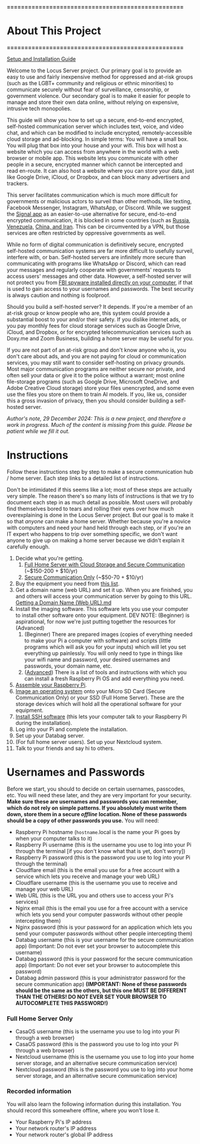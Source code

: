 **==================================================**
# __About This Project__
**==================================================**

[Setup and Installation Guide](../../wiki/Setup-and-Installation)

Welcome to the Locus Server project. Our primary goal is to provide an easy to use and fairly inexpensive method for oppressed and at-risk groups (such as the LGBT+ community and religious or ethnic minorities) to communicate securely without fear of surveillance, censorship, or government violence. Our secondary goal is to make it easier for people to manage and store their own data online, without relying on expensive, intrusive tech monopolies.

This guide will show you how to set up a secure, end-to-end encrypted, self-hosted communication server which includes text, voice, and video chat, and which can be modified to include encrypted, remotely-accessible cloud storage and ad-blocking. In simple terms: You will have a small box. You will plug that box into your house and your wifi. This box will host a website which you can access from anywhere in the world with a web browser or mobile app. This website lets you communicate with other people in a secure, encrypted manner which cannot be intercepted and read en-route. It can also host a website where you can store your data, just like Google Drive, iCloud, or Dropbox, and can block many advertisers and trackers. 

This server facilitates communication which is much more difficult for governments or malicious actors to surveil than other methods, like texting, Facebook Messenger, Instagram, WhatsApp, or Discord. While we suggest the [Signal app](https://signal.org/#signal) as an easier-to-use alternative for secure, end-to-end encrypted communication, it is blocked in some countries (such as [Russia, Venezuela,](https://www.theverge.com/2024/8/9/24217008/signal-blocked-venezuela-russia) [China, and Iran](https://www.techradar.com/news/china-blocks-signal-heres-what-you-need-to-know). This can be circumvented by a VPN, but those services are often restricted by oppressive governments as well.

While no form of digital communication is definitively secure, encrypted self-hosted communication systems are far more difficult to usefully surveil, interfere with, or ban. Self-hosted servers are infinitely more secure than communicating with programs like WhatsApp or Discord, which can read your messages and regularly cooperate with governments' requests to access users' messages and other data. However, a self-hosted server will not protect you from [FBI spyware installed directly on your computer](https://www.nbcnews.com/id/wbna3341694), if that is used to gain access to your usernames and passwords. The best security is always caution and nothing is foolproof.

Should you build a self-hosted server? It depends. If you're a member of an at-risk group or know people who are, this system could provide a substantial boost to your and/or their safety. If you dislike internet ads, or you pay monthly fees for cloud storage services such as Google Drive, iCloud, and Dropbox, or for encrypted telecommunication services such as Doxy.me and Zoom Business, building a home server may be useful for you.

If you are not part of an at-risk group and don't know anyone who is, you don't care about ads, and you are not paying for cloud or communication services, you may still want to consider self-hosting on privacy grounds. Most major communication programs are neither secure nor private, and often sell your data or give it to the police without a warrant; most online file-storage programs (such as Google Drive, Microsoft OneDrive, and Adobe Creative Cloud storage) store your files unencrypted, and some even use the files you store on them to train AI models. If you, like us, consider this a gross invasion of privacy, then you should consider building a self-hosted server.

*Author's note, 29 December 2024: This is a new project, and therefore a work in progress. Much of the content is missing from this guide. Please be patient while we fill it out.*

# __Instructions__

Follow these instructions step by step to make a secure communication hub / home server. Each step links to a detailed list of instructions.

Don't be intimidated if this seems like a lot; most of these steps are actually very simple. The reason there's so many lists of instructions is that we try to document each step in as much detail as possible. Most users will probably find themselves bored to tears and rolling their eyes over how much overexplaining is done in the Locus Server project. But our goal is to make it so that _anyone_ can make a home server. Whether because you're a novice with computers and need your hand held through each step, or if you're an IT expert who happens to trip over something specific, we don't want anyone to give up on making a home server because we didn't explain it carefully enough.

 1. Decide what you're getting.
    1. [Full Home Server with Cloud Storage and Secure Communication](Equipment_List/Description_Full_Home_Server.md) (~$150-200 + $10/yr)
    2. [Secure Communication Only](Equipment_List/Description_Secure_Communication_Only.md) (~$50-70 + $10/yr)
 2. Buy the equipment you need from [this list](Equipment_List/README.md).
 3. Get a domain name (web URL) and set it up. When you are finished, you and others will access your communication server by going to this URL. [Getting a Domain Name (Web URL).md](Instructions/Getting_a_Domain_Name_(Web_URL).md)
 4. Install the imaging software. This software lets you use your computer to install other software onto your equipment.
    DEV NOTE: (Beginner) is aspirational, for now we're just putting together the resources for (Advanced)
    1. (Beginner) There are prepared images (copies of everything needed to make your Pi a computer with software) and scripts (little programs which will ask you for your inputs) which will let you set everything up painlessly. You will only need to type in things like your wifi name and password, your desired usernames and passwords, your domain name, etc.
    2. ([Advanced](Software_Repository/Raspberry_Pi_Imager.md)) There is a list of tools and instructions with which you can install a fresh Raspberry Pi OS and add everything you need.
5. [Assemble your Raspberry Pi](Instructions/Raspberry_Pi_Assembly.md).
6. [Image an operating system](Instructions/Raspberry_Pi_Image_Setup.md) onto your Micro SD Card (Secure Communication Only) or your SSD (Full Home Server). These are the storage devices which will hold all the operational software for your equipment.
7. [Install SSH software](Instructions/SSH_setup.md) (this lets your computer talk to your Raspberry Pi during the installation).
8. Log into your Pi and complete the installation.
9. Set up your Databag server. 
10. (For full home server users). Set up your Nextcloud system.
11. Talk to your friends and say hi to others.

# __Usernames and Passwords__

Before we start, you should to decide on certain usernames, passcodes, etc. You will need these later, and they are very important for your security. **Make sure these are usernames and passwords you can remember, which do not rely on simple patterns. If you absolutely must write them down, store them in a secure *offline* location. None of these passwords should be a copy of other passwords you use.** You will need:

- Raspberry Pi hostname (`hostname`.local is the name your Pi goes by when your computer talks to it) 
- Raspberry Pi username (this is the username you use to log into your Pi through the terminal [if you don't know what that is yet, don't worry])
- Raspberry Pi password (this is the password you use to log into your Pi through the terminal)
- Cloudflare email (this is the email you use for a free account with a service which lets you receive and manage your web URL)
- Cloudflare username (this is the username you use to receive and manage your web URL)
- Web URL (this is the URL you and others use to access your Pi's services)
- Nginx email (this is the email you use for a free account with a service which lets you send your computer passwords without other people intercepting them) 
- Nginx password (this is your password for an application which lets you send your computer passwords without other people intercepting them)
- Databag username (this is your username for the secure communication app) (Important: Do not ever set your browser to autocomplete this username)
- Databag password (this is your password for the secure communication app) (Important: Do not ever set your browser to autocomplete this password)
- Databag admin password (this is your administrator password for the secure communication app) **(IMPORTANT: None of these passwords should be the same as the others, but this one MUST BE DIFFERENT THAN THE OTHERS! DO NOT EVER SET YOUR BROWSER TO AUTOCOMPLETE THIS PASSWORD!)**
### __Full Home Server Only__
- CasaOS username (this is the username you use to log into your Pi through a web browser)
- CasaOS password (this is the password you use to log into your Pi through a web browser)
- Nextcloud username (this is the username you use to log into your home server storage, and an alternative secure communication service)
- Nextcloud password (this is the password you use to log into your home server storage, and an alternative secure communication service)
### __Recorded information__
You will also learn the following information during this installation. You should record this somewhere offline, where you won't lose it.
- Your Raspberry Pi's IP address
- Your network router's IP address
- Your network router's global IP address
